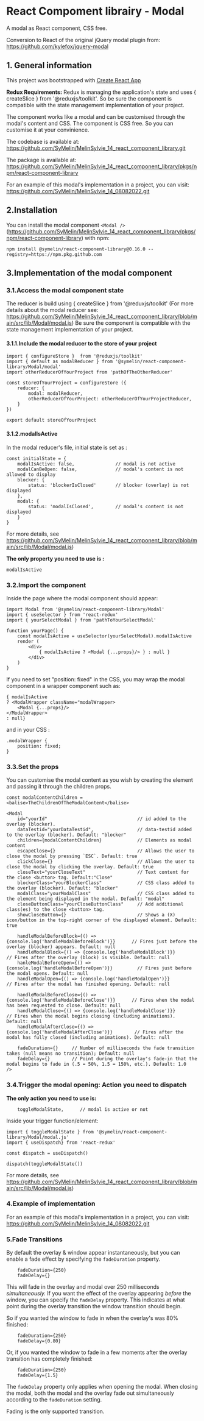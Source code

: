 # React Compoment librairy - Modal

A modal as React component, CSS free.

Conversion to React of the original jQuery modal plugin from: https://github.com/kylefox/jquery-modal

## 1. General information

This project was bootstrapped with [Create React App](https://github.com/facebook/create-react-app)

**Redux Requirements:** Redux is managing the application's state and uses { createSlice } from '@reduxjs/toolkit'. So be sure the component is compatible with the state management implementation of your project.

The component works like a modal and can be customised through the modal's content and CSS.
The component is CSS free. So you can customise it at your convinience.

The codebase is available at: https://github.com/SyMelin/MelinSylvie_14_react_component_library.git

The package is available at: https://github.com/SyMelin/MelinSylvie_14_react_component_library/pkgs/npm/react-component-library

For an example of this modal's implementation in a project, you can visit: https://github.com/SyMelin/MelinSylvie_14_08082022.git

## 2.Installation

You can install the modal component `<Modal />` (https://github.com/SyMelin/MelinSylvie_14_react_component_library/pkgs/npm/react-component-library) with npm:
```
npm install @symelin/react-component-library@0.16.0 --registry=https://npm.pkg.github.com
```

## 3.Implementation of the modal component

### 3.1.Access the modal component state

The reducer is build using { createSlice } from '@reduxjs/toolkit' (For more details about the modal reducer see: https://github.com/SyMelin/MelinSylvie_14_react_component_library/blob/main/src/lib/Modal/modal.js)
Be sure the component is compatible with the state management implementation of your project.

#### 3.1.1.Include the modal reducer to the store of your project

```
import { configureStore }  from '@reduxjs/toolkit'
import { default as modalReducer } from '@symelin/react-component-library/Modal/modal'
import otherReducerOfYourProject from 'pathOfTheOtherReducer'

const storeOfYourProject = configureStore ({
    reducer: {
        modal: modalReducer,
        otherReducerOfYourProject: otherReducerOfYourProjectReducer,
    }
})

export default storeOfYourProject
```

#### 3.1.2.modalIsActive

In the modal reducer's file, initial state is set as :
```
const initialState = {
    modalIsActive: false,               // modal is not active
    modalCanBeOpen: false,              // modal's content is not allowed to display
    blocker: {
        status: 'blockerIsClosed'       // blocker (overlay) is not displayed
    },
    modal: {
        status: 'modalIsClosed',        // modal's content is not displayed
    }
}
```
For more details, see https://github.com/SyMelin/MelinSylvie_14_react_component_library/blob/main/src/lib/Modal/modal.js)

**The only property you need to use is :**
```
modalIsActive
```
### 3.2.Import the <Modal /> component

Inside the page where the modal component should appear:
```
import Modal from '@symelin/react-component-library/Modal'
import { useSelector } from 'react-redux'
import { yourSelectModal } from 'pathToYourSelectModal'

function yourPage() {
    const modalIsActive = useSelector(yourSelectModal).modalIsActive
    render (
        <div>
            { modalIsActive ? <Modal {...props}/> } : null }
        </div>
    )
}
```


If you need to set "position: fixed" in the CSS, you may wrap the modal component in a wrapper component such as:
```
{ modalIsActive
? <ModalWrapper className="modalWrapper>
    <Modal {...props}/>
</ModalWrapper>
: null}

```
and in your CSS : 
```
.modalWrapper {
    position: fixed;
}
```

### 3.3.Set the props

You can customise the modal content as you wish by creating the element and passing it through the children props.

```
const modalContentChildren = <balise>TheChildrenOfTheModalContent</balise>
    
<Modal
    id="yourId"                                 // id added to the overlay (blocker).
    dataTestid="yourDataTestid",                // data-testid added to the overlay (blocker). Default: "blocker"
    children={modalContentChildren}             // Elements as modal content
    escapeClose={}                              // Allows the user to close the modal by pressing `ESC`. Default: true
    clickClose={}                               // Allows the user to close the modal by clicking the overlay. Default: true
    closeText="yourCloseText"                   // Text content for the close <button> tag. Default:"Close"
    blockerClass="yourBlockerClass"             // CSS class added to the overlay (blocker). Default: "blocker"
    modalClass="yourModalClass"                 // CSS class added to the element being displayed in the modal. Default: "modal"
    closeButtonClass="yourCloseButtonClass"     // Add additional class(es) to the close <button> tag.
    showCloseButton={}                          // Shows a (X) icon/button in the top-right corner of the displayed element. Default: true
   
    handleModalBeforeBlock={() => {console.log('handleModalBeforeBlock')}}      // Fires just before the overlay (blocker) appears. Default: null
    handleModalBlock={() => {console.log('handleModalBlock')}}                  // Fires after the overlay (block) is visible. Default: null
    hanleModalBeforeOpen={() => {console.log('handleModalBeforeOpen')}}         // Fires just before the modal opens. Default: null
    handleModalOpen={() => {console.log('handleModalOpen')}}                    // Fires after the modal has finished opening. Default: null

    handleModalBeforeClose={() => {console.log('handleModalBeforeClose')}}      // Fires when the modal has been requested to close. Default: null
    handleModalClose={() => {console.log('handleModalClose')}}                  // Fires when the modal begins closing (including animations). Default: null
    handleModalAfterClose={() => {console.log('handleModalAfterClose')}}        // Fires after the modal has fully closed (including animations). Default: null
    
    fadeDuration={}     // Number of milliseconds the fade transition takes (null means no transition); Default: null
    fadeDelay={}        // Point during the overlay's fade-in that the modal begins to fade in (.5 = 50%, 1.5 = 150%, etc.). Default: 1.0
/>
```


### 3.4.Trigger the modal opening: Action you need to dispatch

**The only action you need to use is:**
````
    toggleModalState,      // modal is active or not
````

Inside your trigger function/element:
```
import { toggleModalState } from '@symelin/react-component-library/Modal/modal.js'
import { useDispatch} from 'react-redux'

const dispatch = useDispatch()

dispatch(toggleModalState())
```

For more details, see https://github.com/SyMelin/MelinSylvie_14_react_component_library/blob/main/src/lib/Modal/modal.js)

### 4.Example of implementation

For an example of this modal's implementation in a project, you can visit: https://github.com/SyMelin/MelinSylvie_14_08082022.git


### 5.Fade Transitions

By default the overlay & window appear instantaneously, but you can enable a fade effect by specifying the `fadeDuration` property.

```
    fadeDuration={250}
    fadeDelay={}
```

This will fade in the overlay and modal over 250 milliseconds _simultaneously._ If you want the effect of the overlay appearing _before_ the window, you can specify the `fadeDelay` property. This indicates at what point during the overlay transition the window transition should begin.

So if you wanted the window to fade in when the overlay's was 80% finished:

```
    fadeDuration={250}
    fadeDelay={0.80}
```

Or, if you wanted the window to fade in a few moments after the overlay transition has completely finished:

```
    fadeDuration={250}
    fadeDelay={1.5}
```

The `fadeDelay` property only applies when opening the modal. When closing the modal, both the modal and the overlay fade out simultaneously according to the `fadeDuration` setting.

Fading is the only supported transition.